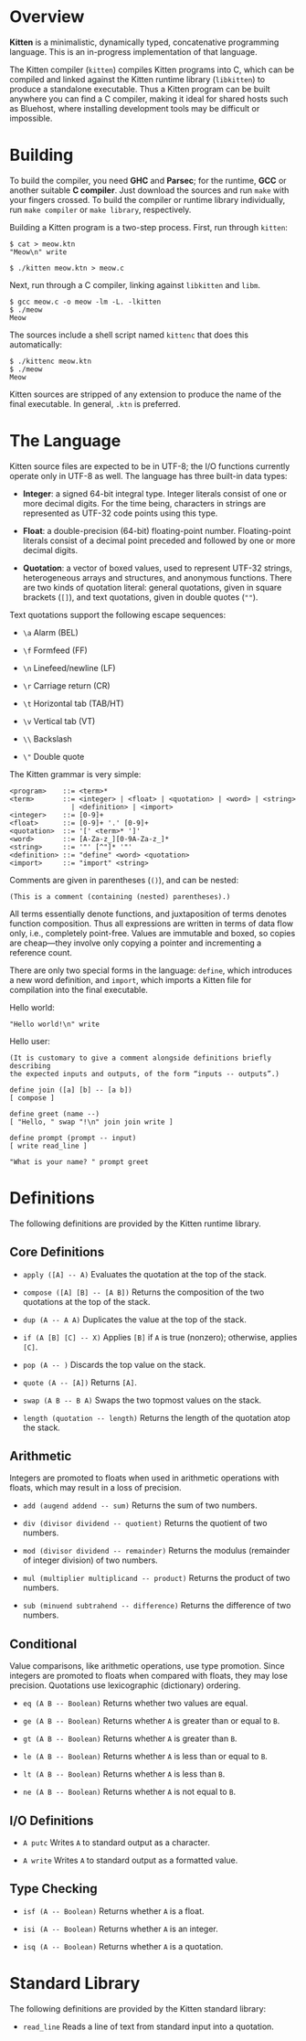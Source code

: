 # Overview

**Kitten** is a minimalistic, dynamically typed, concatenative programming
language. This is an in-progress implementation of that language.

The Kitten compiler (`kitten`) compiles Kitten programs into C, which can be
compiled and linked against the Kitten runtime library (`libkitten`) to produce
a standalone executable. Thus a Kitten program can be built anywhere you can
find a C compiler, making it ideal for shared hosts such as Bluehost, where
installing development tools may be difficult or impossible.

# Building

To build the compiler, you need **GHC** and **Parsec**; for the runtime, **GCC**
or another suitable **C compiler**. Just download the sources and run `make`
with your fingers crossed. To build the compiler or runtime library
individually, run `make compiler` or `make library`, respectively.

Building a Kitten program is a two-step process. First, run through `kitten`:

    $ cat > meow.ktn
    "Meow\n" write

    $ ./kitten meow.ktn > meow.c

Next, run through a C compiler, linking against `libkitten` and `libm`.

    $ gcc meow.c -o meow -lm -L. -lkitten
    $ ./meow
    Meow

The sources include a shell script named `kittenc` that does this automatically:

    $ ./kittenc meow.ktn
    $ ./meow
    Meow

Kitten sources are stripped of any extension to produce the name of the final
executable. In general, `.ktn` is preferred.

# The Language

Kitten source files are expected to be in UTF-8; the I/O functions currently
operate only in UTF-8 as well. The language has three built-in data types:

  * **Integer**: a signed 64-bit integral type. Integer literals consist of one
    or more decimal digits. For the time being, characters in strings are
    represented as UTF-32 code points using this type.

  * **Float**: a double-precision (64-bit) floating-point number. Floating-point
    literals consist of a decimal point preceded and followed by one or more
    decimal digits.

  * **Quotation**: a vector of boxed values, used to represent UTF-32 strings,
    heterogeneous arrays and structures, and anonymous functions. There are two
    kinds of quotation literal: general quotations, given in square brackets
    (`[]`), and text quotations, given in double quotes (`""`).

Text quotations support the following escape sequences:

  * `\a` Alarm (BEL)

  * `\f` Formfeed (FF)

  * `\n` Linefeed/newline (LF)

  * `\r` Carriage return (CR)

  * `\t` Horizontal tab (TAB/HT)

  * `\v` Vertical tab (VT)

  * `\\` Backslash

  * `\"` Double quote

The Kitten grammar is very simple:

    <program>    ::= <term>*
    <term>       ::= <integer> | <float> | <quotation> | <word> | <string>
                   | <definition> | <import>
    <integer>    ::= [0-9]+
    <float>      ::= [0-9]+ '.' [0-9]+
    <quotation>  ::= '[' <term>* ']'
    <word>       ::= [A-Za-z_][0-9A-Za-z_]*
    <string>     ::= '"' [^"]* '"'
    <definition> ::= "define" <word> <quotation>
    <import>     ::= "import" <string>

Comments are given in parentheses (`()`), and can be nested:

    (This is a comment (containing (nested) parentheses).)

All terms essentially denote functions, and juxtaposition of terms denotes
function composition. Thus all expressions are written in terms of data flow
only, i.e., completely point-free. Values are immutable and boxed, so copies are
cheap—they involve only copying a pointer and incrementing a reference count.

There are only two special forms in the language: `define`, which introduces a
new word definition, and `import`, which imports a Kitten file for compilation
into the final executable.

Hello world:

    "Hello world!\n" write

Hello user:

    (It is customary to give a comment alongside definitions briefly describing
    the expected inputs and outputs, of the form “inputs -- outputs”.)

    define join ([a] [b] -- [a b])
    [ compose ]

    define greet (name --)
    [ "Hello, " swap "!\n" join join write ]

    define prompt (prompt -- input)
    [ write read_line ]

    "What is your name? " prompt greet

# Definitions

The following definitions are provided by the Kitten runtime library.

## Core Definitions

  * `apply ([A] -- A)`
    Evaluates the quotation at the top of the stack.

  * `compose ([A] [B] -- [A B])`
    Returns the composition of the two quotations at the top of the stack.

  * `dup (A -- A A)`
    Duplicates the value at the top of the stack.

  * `if (A [B] [C] -- X)`
    Applies `[B]` if `A` is true (nonzero); otherwise, applies `[C]`.

  * `pop (A -- )`
    Discards the top value on the stack.

  * `quote (A -- [A])`
    Returns `[A]`.

  * `swap (A B -- B A)`
    Swaps the two topmost values on the stack.

  * `length (quotation -- length)`
    Returns the length of the quotation atop the stack.

## Arithmetic

Integers are promoted to floats when used in arithmetic operations with floats,
which may result in a loss of precision.

  * `add (augend addend -- sum)`
    Returns the sum of two numbers.

  * `div (divisor dividend -- quotient)`
    Returns the quotient of two numbers.

  * `mod (divisor dividend -- remainder)`
    Returns the modulus (remainder of integer division) of two numbers.

  * `mul (multiplier multiplicand -- product)`
    Returns the product of two numbers.

  * `sub (minuend subtrahend -- difference)`
    Returns the difference of two numbers.

## Conditional

Value comparisons, like arithmetic operations, use type promotion. Since
integers are promoted to floats when compared with floats, they may lose
precision. Quotations use lexicographic (dictionary) ordering.

  * `eq (A B -- Boolean)`
    Returns whether two values are equal.

  * `ge (A B -- Boolean)`
    Returns whether `A` is greater than or equal to `B`.

  * `gt (A B -- Boolean)`
    Returns whether `A` is greater than `B`.

  * `le (A B -- Boolean)`
    Returns whether `A` is less than or equal to `B`.

  * `lt (A B -- Boolean)`
    Returns whether `A` is less than `B`.

  * `ne (A B -- Boolean)`
    Returns whether `A` is not equal to `B`.

## I/O Definitions

  * `A putc`
    Writes `A` to standard output as a character.

  * `A write`
    Writes `A` to standard output as a formatted value.

## Type Checking

  * `isf (A -- Boolean)`
    Returns whether `A` is a float.

  * `isi (A -- Boolean)`
    Returns whether `A` is an integer.

  * `isq (A -- Boolean)`
    Returns whether `A` is a quotation.

# Standard Library

The following definitions are provided by the Kitten standard library:

  * `read_line`
    Reads a line of text from standard input into a quotation.
